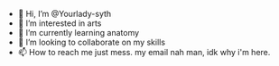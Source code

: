 - 👋 Hi, I’m @Yourlady-syth
- 👀 I’m interested in arts
- 🌱 I’m currently learning anatomy 
- 💞️ I’m looking to collaborate on my skills
- 📫 How to reach me just mess. my email 
nah man, idk why i'm here.
<!---
Yourlady-syth/Yourlady-syth is a ✨ special ✨ repository because its `README.md` (this file) appears on your GitHub profile.
You can click the Preview link to take a look at your changes.
--->
